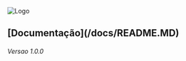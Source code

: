  
  ![Logo](/docs/img/code7.omni.png)
   <h2>[Documentação](/docs/README.MD)</h2>
                    <h6>Versao 1.0.0</h6>



